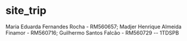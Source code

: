 # site_trip
Maria Eduarda Fernandes Rocha - RM560657; Madjer Henrique Almeida Finamor - RM560716; Guilhermo Santos Falcão - RM560729 -- 1TDSPB